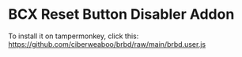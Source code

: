 # BCX Reset Button Disabler Addon

To install it on tampermonkey, click this: https://github.com/ciberweaboo/brbd/raw/main/brbd.user.js
